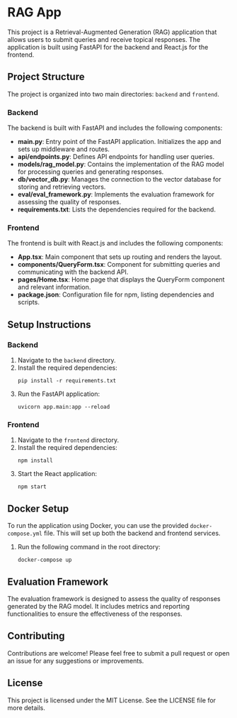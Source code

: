 # RAG App

This project is a Retrieval-Augmented Generation (RAG) application that allows users to submit queries and receive topical responses. The application is built using FastAPI for the backend and React.js for the frontend.

## Project Structure

The project is organized into two main directories: `backend` and `frontend`.

### Backend

The backend is built with FastAPI and includes the following components:

- **main.py**: Entry point of the FastAPI application. Initializes the app and sets up middleware and routes.
- **api/endpoints.py**: Defines API endpoints for handling user queries.
- **models/rag_model.py**: Contains the implementation of the RAG model for processing queries and generating responses.
- **db/vector_db.py**: Manages the connection to the vector database for storing and retrieving vectors.
- **eval/eval_framework.py**: Implements the evaluation framework for assessing the quality of responses.
- **requirements.txt**: Lists the dependencies required for the backend.

### Frontend

The frontend is built with React.js and includes the following components:

- **App.tsx**: Main component that sets up routing and renders the layout.
- **components/QueryForm.tsx**: Component for submitting queries and communicating with the backend API.
- **pages/Home.tsx**: Home page that displays the QueryForm component and relevant information.
- **package.json**: Configuration file for npm, listing dependencies and scripts.

## Setup Instructions

### Backend

1. Navigate to the `backend` directory.
2. Install the required dependencies:
   ```
   pip install -r requirements.txt
   ```
3. Run the FastAPI application:
   ```
   uvicorn app.main:app --reload
   ```

### Frontend

1. Navigate to the `frontend` directory.
2. Install the required dependencies:
   ```
   npm install
   ```
3. Start the React application:
   ```
   npm start
   ```

## Docker Setup

To run the application using Docker, you can use the provided `docker-compose.yml` file. This will set up both the backend and frontend services.

1. Run the following command in the root directory:
   ```
   docker-compose up
   ```

## Evaluation Framework

The evaluation framework is designed to assess the quality of responses generated by the RAG model. It includes metrics and reporting functionalities to ensure the effectiveness of the responses.

## Contributing

Contributions are welcome! Please feel free to submit a pull request or open an issue for any suggestions or improvements.

## License

This project is licensed under the MIT License. See the LICENSE file for more details.